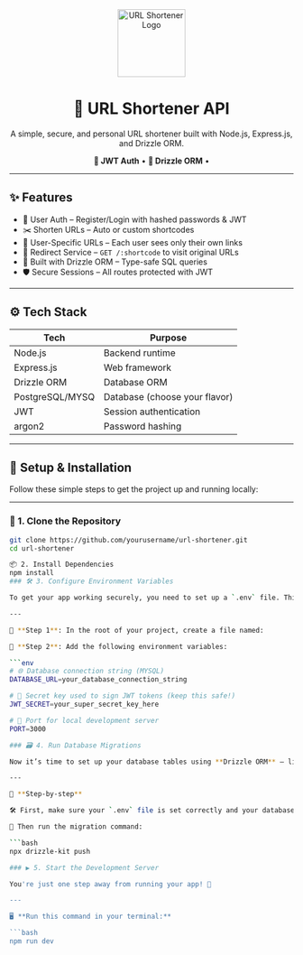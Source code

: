 
<div align="center">
  <img src="https://media.giphy.com/media/3oEjI6SIIHBdRxXI40/giphy.gif" width="120" alt="URL Shortener Logo" />
  <h1>🔗 URL Shortener API</h1>
  <p>A simple, secure, and personal URL shortener built with Node.js, Express.js, and Drizzle ORM.</p>
  <p><strong>🔐 JWT Auth</strong> • <strong>🧾 Drizzle ORM</strong> • 
</div>

---

## ✨ Features

- 🔐 User Auth – Register/Login with hashed passwords & JWT  
- ✂️ Shorten URLs – Auto or custom shortcodes  
- 👤 User-Specific URLs – Each user sees only their own links  
- 🚀 Redirect Service – `GET /:shortcode` to visit original URLs  
- 🧾 Built with Drizzle ORM – Type-safe SQL queries  
- 🛡️ Secure Sessions – All routes protected with JWT  

---

## ⚙️ Tech Stack

| Tech             | Purpose                          |
|------------------|----------------------------------|
| Node.js          | Backend runtime                  |
| Express.js       | Web framework                    |
| Drizzle ORM      | Database ORM                     |
| PostgreSQL/MYSQ  | Database (choose your flavor)    |
| JWT              | Session authentication           |
| argon2           | Password hashing                 |

---

## 🔧 Setup & Installation

Follow these simple steps to get the project up and running locally:

---

### 📁 1. Clone the Repository

```bash
git clone https://github.com/yourusername/url-shortener.git
cd url-shortener

📦 2. Install Dependencies
npm install
### 🛠️ 3. Configure Environment Variables

To get your app working securely, you need to set up a `.env` file. Think of this as your **secret config vault** 🔐.

---

📂 **Step 1**: In the root of your project, create a file named:

📄 **Step 2**: Add the following environment variables:

```env
# 🌐 Database connection string (MYSQL)
DATABASE_URL=your_database_connection_string

# 🔐 Secret key used to sign JWT tokens (keep this safe!)
JWT_SECRET=your_super_secret_key_here

# 🚪 Port for local development server
PORT=3000

### 🗃️ 4. Run Database Migrations

Now it’s time to set up your database tables using **Drizzle ORM** — like planting the seeds for your app 🌱.

---

🚀 **Step-by-step**

🛠️ First, make sure your `.env` file is set correctly and your database is running.

🧱 Then run the migration command:

```bash
npx drizzle-kit push

### ▶️ 5. Start the Development Server

You're just one step away from running your app! 🚀

---

🖥️ **Run this command in your terminal:**

```bash
npm run dev


